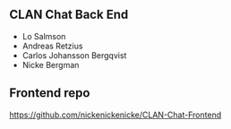 ## CLAN Chat Back End

- Lo Salmson
- Andreas Retzius
- Carlos Johansson Bergqvist
- Nicke Bergman

## Frontend repo

https://github.com/nickenickenicke/CLAN-Chat-Frontend
